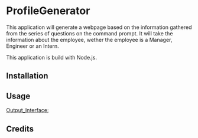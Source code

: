 # ProfileGenerator

This application will generate a webpage based on the information gathered from the series of questions on the command prompt. It will take the information about the employee, wether the employee is a Manager, Engineer or an Intern.

This application is build with Node.js.

## Installation

## Usage

[Output_Interface](Assets/output.PNG);

## Credits